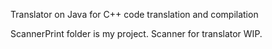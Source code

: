 Translator on Java for C++ code translation and compilation

ScannerPrint folder is my project.
Scanner for translator WIP.